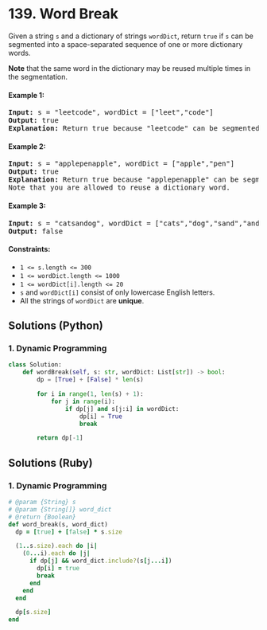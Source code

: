 # 139. Word Break
Given a string `s` and a dictionary of strings `wordDict`, return `true` if `s` can be segmented into a space-separated sequence of one or more dictionary words.

**Note** that the same word in the dictionary may be reused multiple times in the segmentation.

#### Example 1:
<pre>
<strong>Input:</strong> s = "leetcode", wordDict = ["leet","code"]
<strong>Output:</strong> true
<strong>Explanation:</strong> Return true because "leetcode" can be segmented as "leet code".
</pre>

#### Example 2:
<pre>
<strong>Input:</strong> s = "applepenapple", wordDict = ["apple","pen"]
<strong>Output:</strong> true
<strong>Explanation:</strong> Return true because "applepenapple" can be segmented as "apple pen apple".
Note that you are allowed to reuse a dictionary word.
</pre>

#### Example 3:
<pre>
<strong>Input:</strong> s = "catsandog", wordDict = ["cats","dog","sand","and","cat"]
<strong>Output:</strong> false
</pre>

#### Constraints:
* `1 <= s.length <= 300`
* `1 <= wordDict.length <= 1000`
* `1 <= wordDict[i].length <= 20`
* `s` and `wordDict[i]` consist of only lowercase English letters.
* All the strings of `wordDict` are **unique**.

## Solutions (Python)

### 1. Dynamic Programming
```Python
class Solution:
    def wordBreak(self, s: str, wordDict: List[str]) -> bool:
        dp = [True] + [False] * len(s)

        for i in range(1, len(s) + 1):
            for j in range(i):
                if dp[j] and s[j:i] in wordDict:
                    dp[i] = True
                    break

        return dp[-1]
```

## Solutions (Ruby)

### 1. Dynamic Programming
```Ruby
# @param {String} s
# @param {String[]} word_dict
# @return {Boolean}
def word_break(s, word_dict)
  dp = [true] + [false] * s.size

  (1..s.size).each do |i|
    (0...i).each do |j|
      if dp[j] && word_dict.include?(s[j...i])
        dp[i] = true
        break
      end
    end
  end

  dp[s.size]
end
```
